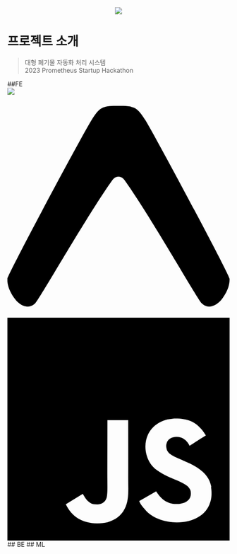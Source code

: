 <div align = center>
    <img src="https://user-images.githubusercontent.com/52804557/222876687-9b6489c9-e4ce-4902-aff2-482cda5afabe.png" />
</div>

# 프로젝트 소개
> 대형 폐기물 자동화 처리 시스템</br>2023 Prometheus Startup Hackathon

<div>
  ##FE</br><img src="https://img.shields.io/badge/react-61DAFB?style=for-the-badge&logo=react&logoColor=black">
  <svg role="img" viewBox="0 0 24 24" xmlns="http://www.w3.org/2000/svg"><title>Expo</title><path d="M0 20.084c.043.53.23 1.063.718 1.778.58.849 1.576 1.315 2.303.567.49-.505 5.794-9.776 8.35-13.29a.761.761 0 011.248 0c2.556 3.514 7.86 12.785 8.35 13.29.727.748 1.723.282 2.303-.567.57-.835.728-1.42.728-2.046 0-.426-8.26-15.798-9.092-17.078-.8-1.23-1.044-1.498-2.397-1.542h-1.032c-1.353.044-1.597.311-2.398 1.542C8.267 3.991.33 18.758 0 19.77Z"/></svg>
  <svg role="img" viewBox="0 0 24 24" xmlns="http://www.w3.org/2000/svg"><title>JavaScript</title><path d="M0 0h24v24H0V0zm22.034 18.276c-.175-1.095-.888-2.015-3.003-2.873-.736-.345-1.554-.585-1.797-1.14-.091-.33-.105-.51-.046-.705.15-.646.915-.84 1.515-.66.39.12.75.42.976.9 1.034-.676 1.034-.676 1.755-1.125-.27-.42-.404-.601-.586-.78-.63-.705-1.469-1.065-2.834-1.034l-.705.089c-.676.165-1.32.525-1.71 1.005-1.14 1.291-.811 3.541.569 4.471 1.365 1.02 3.361 1.244 3.616 2.205.24 1.17-.87 1.545-1.966 1.41-.811-.18-1.26-.586-1.755-1.336l-1.83 1.051c.21.48.45.689.81 1.109 1.74 1.756 6.09 1.666 6.871-1.004.029-.09.24-.705.074-1.65l.046.067zm-8.983-7.245h-2.248c0 1.938-.009 3.864-.009 5.805 0 1.232.063 2.363-.138 2.711-.33.689-1.18.601-1.566.48-.396-.196-.597-.466-.83-.855-.063-.105-.11-.196-.127-.196l-1.825 1.125c.305.63.75 1.172 1.324 1.517.855.51 2.004.675 3.207.405.783-.226 1.458-.691 1.811-1.411.51-.93.402-2.07.397-3.346.012-2.054 0-4.109 0-6.179l.004-.056z"/></svg>
  ## BE
  ## ML
</div>
